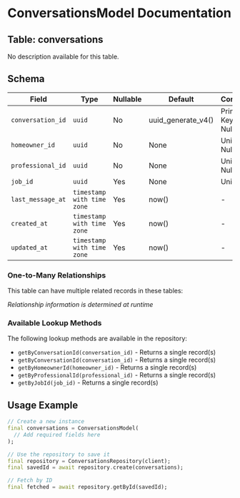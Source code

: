 # ConversationsModel Documentation

## Table: conversations

No description available for this table.

## Schema

| Field | Type | Nullable | Default | Constraints |
|-------|------|----------|---------|-------------|
| `conversation_id` | `uuid` | No | uuid_generate_v4() | Primary Key, Not Null |
| `homeowner_id` | `uuid` | No | None | Unique, Not Null |
| `professional_id` | `uuid` | No | None | Unique, Not Null |
| `job_id` | `uuid` | Yes | None | Unique |
| `last_message_at` | `timestamp with time zone` | Yes | now() | - |
| `created_at` | `timestamp with time zone` | Yes | now() | - |
| `updated_at` | `timestamp with time zone` | Yes | now() | - |

### One-to-Many Relationships

This table can have multiple related records in these tables:

*Relationship information is determined at runtime*


### Available Lookup Methods

The following lookup methods are available in the repository:

- `getByConversationId(conversation_id)` - Returns a single record(s)
- `getByConversationId(conversation_id)` - Returns a single record(s)
- `getByHomeownerId(homeowner_id)` - Returns a single record(s)
- `getByProfessionalId(professional_id)` - Returns a single record(s)
- `getByJobId(job_id)` - Returns a single record(s)


## Usage Example

```dart
// Create a new instance
final conversations = ConversationsModel(
  // Add required fields here
);

// Use the repository to save it
final repository = ConversationsRepository(client);
final savedId = await repository.create(conversations);

// Fetch by ID
final fetched = await repository.getById(savedId);
```
